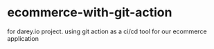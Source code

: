 # ecommerce-with-git-action
for darey.io project. using git action as a ci/cd tool for our ecommerce application
